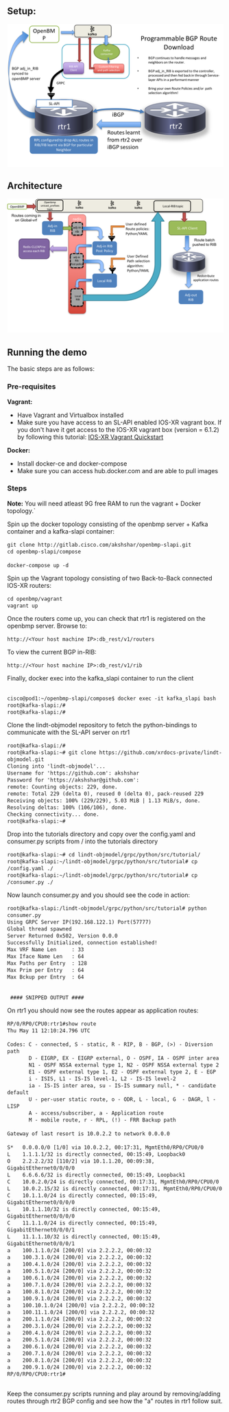 ## Setup:
![setup-openbmp-controller](images/setup_openbmp_controller.png)


## Architecture
![architecture-openbmp-controller](images/architecture_openbmp_controller.png)

## Running the demo

The basic steps are as follows:

### Pre-requisites  

**Vagrant:**  

*  Have Vagrant and Virtualbox installed
*  Make sure you have access to an SL-API enabled IOS-XR vagrant box. If you don't have it get access to the IOS-XR vagrant box 
   (version = 6.1.2) by following this tutorial:  [IOS-XR Vagrant Quickstart](https://xrdocs.github.io/application-hosting/tutorials/iosxr-vagrant-quickstart)

**Docker:**  

*  Install docker-ce and docker-compose  
*  Make sure you can access hub.docker.com and are able to pull images


### Steps

**Note:** You will need atleast 9G free RAM to run the vagrant + Docker topology.`

Spin up the docker topology consisting of the openbmp server + Kafka container and a kafka-slapi container:

```
git clone http://gitlab.cisco.com/akshshar/openbmp-slapi.git
cd openbmp-slapi/compose

docker-compose up -d

```

Spin up the Vagrant topology consisting of two Back-to-Back connected IOS-XR routers:

```
cd openbmp/vagrant
vagrant up

```

Once the routers come up, you can check that rtr1 is registered on the openbmp server.
Browse to:

```
http://<Your host machine IP>:db_rest/v1/routers 
```

To view the current BGP in-RIB:

```
http://<Your host machine IP>:db_rest/v1/rib
```


Finally, docker exec into the kafka_slapi container to run the client

```

cisco@pod1:~/openbmp-slapi/compose$ docker exec -it kafka_slapi bash
root@kafka-slapi:/# 
root@kafka-slapi:/# 

```

Clone the lindt-objmodel repository to fetch the python-bindings to communicate with the SL-API server on rtr1

```
root@kafka-slapi:/# 
root@kafka-slapi:~# git clone https://github.com/xrdocs-private/lindt-objmodel.git
Cloning into 'lindt-objmodel'...
Username for 'https://github.com': akshshar
Password for 'https://akshshar@github.com': 
remote: Counting objects: 229, done.
remote: Total 229 (delta 0), reused 0 (delta 0), pack-reused 229
Receiving objects: 100% (229/229), 5.03 MiB | 1.13 MiB/s, done.
Resolving deltas: 100% (106/106), done.
Checking connectivity... done.
root@kafka-slapi:~# 
```

Drop into the tutorials directory and copy over the config.yaml and consumer.py scripts from  / into the tutorials directory

```
root@kafka-slapi:~# cd lindt-objmodel/grpc/python/src/tutorial/
root@kafka-slapi:~/lindt-objmodel/grpc/python/src/tutorial# cp /config.yaml ./
root@kafka-slapi:~/lindt-objmodel/grpc/python/src/tutorial# cp /consumer.py ./

```

Now launch consumer.py and you should see the code in action:

```
root@kafka-slapi:/lindt-objmodel/grpc/python/src/tutorial# python consumer.py 
Using GRPC Server IP(192.168.122.1) Port(57777)
Global thread spawned
Server Returned 0x502, Version 0.0.0
Successfully Initialized, connection established!
Max VRF Name Len     : 33
Max Iface Name Len   : 64
Max Paths per Entry  : 128
Max Prim per Entry   : 64
Max Bckup per Entry  : 64
 

 #### SNIPPED OUTPUT ####
```


On rtr1 you should now see the routes appear as application routes:

```
RP/0/RP0/CPU0:rtr1#show route
Thu May 11 12:10:24.796 UTC

Codes: C - connected, S - static, R - RIP, B - BGP, (>) - Diversion path
       D - EIGRP, EX - EIGRP external, O - OSPF, IA - OSPF inter area
       N1 - OSPF NSSA external type 1, N2 - OSPF NSSA external type 2
       E1 - OSPF external type 1, E2 - OSPF external type 2, E - EGP
       i - ISIS, L1 - IS-IS level-1, L2 - IS-IS level-2
       ia - IS-IS inter area, su - IS-IS summary null, * - candidate default
       U - per-user static route, o - ODR, L - local, G  - DAGR, l - LISP
       A - access/subscriber, a - Application route
       M - mobile route, r - RPL, (!) - FRR Backup path

Gateway of last resort is 10.0.2.2 to network 0.0.0.0

S*   0.0.0.0/0 [1/0] via 10.0.2.2, 00:17:31, MgmtEth0/RP0/CPU0/0
L    1.1.1.1/32 is directly connected, 00:15:49, Loopback0
O    2.2.2.2/32 [110/2] via 10.1.1.20, 00:09:38, GigabitEthernet0/0/0/0
L    6.6.6.6/32 is directly connected, 00:15:49, Loopback1
C    10.0.2.0/24 is directly connected, 00:17:31, MgmtEth0/RP0/CPU0/0
L    10.0.2.15/32 is directly connected, 00:17:31, MgmtEth0/RP0/CPU0/0
C    10.1.1.0/24 is directly connected, 00:15:49, GigabitEthernet0/0/0/0
L    10.1.1.10/32 is directly connected, 00:15:49, GigabitEthernet0/0/0/0
C    11.1.1.0/24 is directly connected, 00:15:49, GigabitEthernet0/0/0/1
L    11.1.1.10/32 is directly connected, 00:15:49, GigabitEthernet0/0/0/1
a    100.1.1.0/24 [200/0] via 2.2.2.2, 00:00:32
a    100.3.1.0/24 [200/0] via 2.2.2.2, 00:00:32
a    100.4.1.0/24 [200/0] via 2.2.2.2, 00:00:32
a    100.5.1.0/24 [200/0] via 2.2.2.2, 00:00:32
a    100.6.1.0/24 [200/0] via 2.2.2.2, 00:00:32
a    100.7.1.0/24 [200/0] via 2.2.2.2, 00:00:32
a    100.8.1.0/24 [200/0] via 2.2.2.2, 00:00:32
a    100.9.1.0/24 [200/0] via 2.2.2.2, 00:00:32
a    100.10.1.0/24 [200/0] via 2.2.2.2, 00:00:32
a    100.11.1.0/24 [200/0] via 2.2.2.2, 00:00:32
a    200.1.1.0/24 [200/0] via 2.2.2.2, 00:00:32
a    200.3.1.0/24 [200/0] via 2.2.2.2, 00:00:32
a    200.4.1.0/24 [200/0] via 2.2.2.2, 00:00:32
a    200.5.1.0/24 [200/0] via 2.2.2.2, 00:00:32
a    200.6.1.0/24 [200/0] via 2.2.2.2, 00:00:32
a    200.7.1.0/24 [200/0] via 2.2.2.2, 00:00:32
a    200.8.1.0/24 [200/0] via 2.2.2.2, 00:00:32
a    200.9.1.0/24 [200/0] via 2.2.2.2, 00:00:32
RP/0/RP0/CPU0:rtr1#


```

Keep the consumer.py scripts running and play around by removing/adding routes through rtr2 BGP config and see how the "a" routes in rtr1 follow suit.
